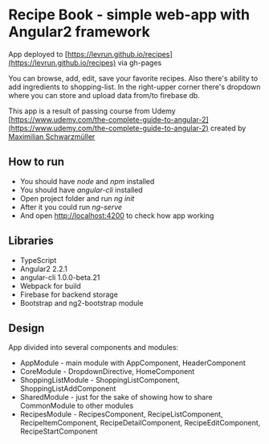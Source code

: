 # Recipe Book - simple web-app with Angular2 framework

App deployed to [https://levrun.github.io/recipes](https://levrun.github.io/recipes) via gh-pages

You can browse, add, edit, save your favorite recipes.
Also there's ability to add ingredients to shopping-list.
In the right-upper corner there's dropdown where you can store and upload
data from/to firebase db.

This app is a result of passing course from Udemy [https://www.udemy.com/the-complete-guide-to-angular-2](https://www.udemy.com/the-complete-guide-to-angular-2)
created by [Maximilian Schwarzmüller](https://www.udemy.com/user/maximilian-schwarzmuller/)

How to run
----------

* You should have *node* and *npm* installed
* You should have *angular-cli* installed
* Open project folder and run *ng init*
* After it you could run *ng-serve*
* And open [http://localhost:4200](http://localhost:4200) to check how app working

Libraries
---------
* TypeScript
* Angular2 2.2.1
* angular-cli 1.0.0-beta.21
* Webpack for build
* Firebase for backend storage
* Bootstrap and ng2-bootstrap module

Design
------
App divided into several components and modules:

* AppModule - main module with AppComponent, HeaderComponent
* CoreModule - DropdownDirective, HomeComponent
* ShoppingListModule - ShoppingListComponent, ShoppingListAddComponent
* SharedModule - just for the sake of showing how to share CommonModule to other modules
* RecipesModule - RecipesComponent, RecipeListComponent, RecipeItemComponent, RecipeDetailComponent, RecipeEditComponent, RecipeStartComponent
